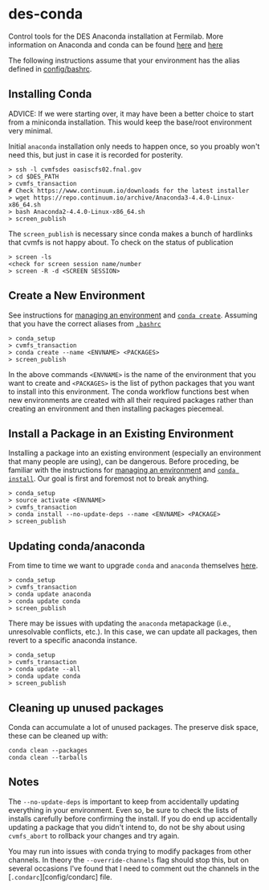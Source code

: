 # des-conda

Control tools for the DES Anaconda installation at Fermilab. More information on Anaconda and conda can be found [here](https://anaconda.org/) and [here](https://conda.io/docs/index.html)

The following instructions assume that your environment has the alias defined in [config/bashrc](config/bashrc).

## Installing Conda

ADVICE: If we were starting over, it may have been a better choice to start from a miniconda installation. This would keep the base/root environment very minimal.

Initial `anaconda` installation only needs to happen once, so you proably won't need this, but just in case it is recorded for posterity.

```
> ssh -l cvmfsdes oasiscfs02.fnal.gov
> cd $DES_PATH
> cvmfs_transaction
# Check https://www.continuum.io/downloads for the latest installer
> wget https://repo.continuum.io/archive/Anaconda3-4.4.0-Linux-x86_64.sh
> bash Anaconda2-4.4.0-Linux-x86_64.sh
> screen_publish
```

The `screen_publish` is necessary since conda makes a bunch of hardlinks that cvmfs is not happy about. To check on the status of publication
```
> screen -ls
<check for screen session name/number
> screen -R -d <SCREEN SESSION>
```

## Create a New Environment

See instructions for [managing an environment](https://conda.io/docs/using/envs.html) and [`conda create`](https://conda.io/docs/commands/conda-create.html). Assuming that you have the correct aliases from [`.bashrc`](config/bashrc)

```
> conda_setup
> cvmfs_transaction
> conda create --name <ENVNAME> <PACKAGES>
> screen_publish
```

In the above commands `<ENVNAME>` is the name of the environment that you want to create and `<PACKAGES>` is the list of python packages that you want to install into this environment. The conda workflow functions best when new environments are created with all their required packages rather than creating an environment and then installing packages piecemeal.

## Install a Package in an Existing Environment

Installing a package into an existing environment (especially an environment that many people are using), can be dangerous. Before proceding, be familiar with the instructions for [managing an environment](https://conda.io/docs/using/envs.html) and [`conda install`](https://conda.io/docs/commands/conda-install.html). Our goal is first and foremost not to break anything.

```
> conda_setup
> source activate <ENVNAME>
> cvmfs_transaction
> conda install --no-update-deps --name <ENVNAME> <PACKAGE>
> screen_publish
```

## Updating conda/anaconda

From time to time we want to upgrade `conda` and `anaconda` themselves [here](https://github.com/ContinuumIO/anaconda-issues/issues/984).

```
> conda_setup
> cvmfs_transaction
> conda update anaconda 
> conda update conda
> screen_publish
```

There may be issues with updating the `anaconda` metapackage (i.e., unresolvable conflicts, etc.). In this case, we can update all packages, then revert to a specific anaconda instance.

```
> conda_setup
> cvmfs_transaction
> conda update --all
> conda update conda
> screen_publish
```

## Cleaning up unused packages

Conda can accumulate a lot of unused packages. The preserve disk space, these can be cleaned up with:

```
conda clean --packages
conda clean --tarballs
```

## Notes

The `--no-update-deps` is important to keep from accidentally updating everything in your environment. Even so, be sure to check the lists of installs carefully before confirming the install. If you do end up accidentally updating a package that you didn't intend to, do not be shy about using `cvmfs_abort` to rollback your changes and try again.

You may run into issues with conda trying to modify packages from other channels. In theory the `--override-channels` flag should stop this, but on several occasions I've found that I need to comment out the channels in the [`.condarc`][config/condarc] file.

